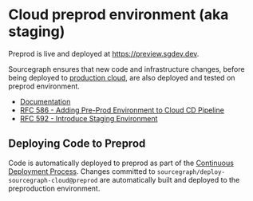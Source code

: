# Cloud preprod environment (aka staging)

Preprod is live and deployed at https://preview.sgdev.dev.

Sourcegraph ensures that new code and infrastructure changes, before being deployed to [production cloud](https://sourcegraph.com), are also deployed and tested on preprod environment.

- [Documentation](https://docs.google.com/document/d/1yGYsFIkvhPrsq4THW1TTnDJlx5vCM2AC4lJK0xpgz24)
- [RFC 586 - Adding Pre-Prod Environment to Cloud CD Pipeline](https://docs.google.com/document/d/1x7Luv4YM5g3iGxtRcc8YUhf6LKky8P0MOFmbSryrzic)
- [RFC 592 - Introduce Staging Environment](https://docs.google.com/document/d/13kVYJSoTWYgyeBFXeJnasF3WU7SHyOjhSNpp9yV_pvY)

## Deploying Code to Preprod

Code is automatically deployed to preprod as part of the [Continuous Deployment Process](../../process/deployments/index.md#continuous-deployment-process). Changes committed to `sourcegraph/deploy-sourcegraph-cloud@preprod` are automatically built and deployed to the preproduction environment.
